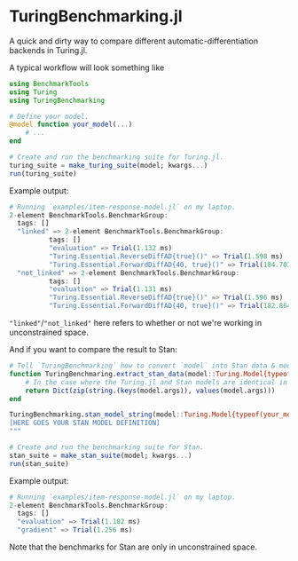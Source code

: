 # TuringBenchmarking.jl
A quick and dirty way to compare different automatic-differentiation backends in Turing.jl.

A typical workflow will look something like

``` julia
using BenchmarkTools
using Turing
using TuringBenchmarking

# Define your model.
@model function your_model(...)
    # ...
end

# Create and run the benchmarking suite for Turing.jl.
turing_suite = make_turing_suite(model; kwargs...)
run(turing_suite)
```

Example output:

``` julia
# Running `examples/item-response-model.jl` on my laptop.
2-element BenchmarkTools.BenchmarkGroup:
  tags: []
  "linked" => 2-element BenchmarkTools.BenchmarkGroup:
          tags: []
          "evaluation" => Trial(1.132 ms)
          "Turing.Essential.ReverseDiffAD{true}()" => Trial(1.598 ms)
          "Turing.Essential.ForwardDiffAD{40, true}()" => Trial(184.703 ms)
  "not_linked" => 2-element BenchmarkTools.BenchmarkGroup:
          tags: []
          "evaluation" => Trial(1.131 ms)
          "Turing.Essential.ReverseDiffAD{true}()" => Trial(1.596 ms)
          "Turing.Essential.ForwardDiffAD{40, true}()" => Trial(182.864 ms)
```

`"linked"`/`"not_linked"` here refers to whether or not we're working in unconstrained space.

And if you want to compare the result to Stan:

``` julia
# Tell `TuringBenchmarking` how to convert `model` into Stan data & model.
function TuringBenchmaring.extract_stan_data(model::Turing.Model{typeof(your_model)})
    # In the case where the Turing.jl and Stan models are identical in what they expect we can just do:
    return Dict(zip(string.(keys(model.args)), values(model.args)))
end

TuringBenchmarking.stan_model_string(model::Turing.Model{typeof(your_model)}) = """
[HERE GOES YOUR STAN MODEL DEFINITION]
"""

# Create and run the benchmarking suite for Stan.
stan_suite = make_stan_suite(model; kwargs...)
run(stan_suite)
```

Example output:

``` julia
# Running `examples/item-response-model.jl` on my laptop.
2-element BenchmarkTools.BenchmarkGroup:
  tags: []
  "evaluation" => Trial(1.102 ms)
  "gradient" => Trial(1.256 ms)
```

Note that the benchmarks for Stan are only in unconstrained space.
